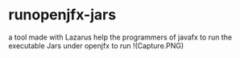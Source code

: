 # runopenjfx-jars
a tool made with Lazarus help the programmers of javafx to run the executable Jars under openjfx to run
!(Capture.PNG)
